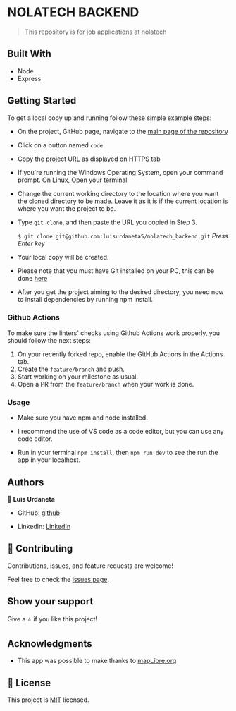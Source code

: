 # NOLATECH BACKEND

> This repository is for job applications at nolatech

## Built With

-   Node
-   Express

<!-- ## Image Preview
![Screenshot Main Page](./src/assets/images/capture.png)

## :star: [Live Demo](https://stellar-palmier-168a1c.netlify.app) :star: -->

## Getting Started

To get a local copy up and running follow these simple example steps:

-   On the project, GitHub page, navigate to the [main page of the repository](https://github.com/luisurdaneta5/nolatech_backend)

-   Click on a button named `code`

-   Copy the project URL as displayed on HTTPS tab

-   If you're running the Windows Operating System, open your command prompt. On Linux, Open your terminal

-   Change the current working directory to the location where you want the cloned directory to be made. Leave it as it is if the current location is where you want the project to be.

-   Type `git clone`, and then paste the URL you copied in Step 3.<br>

    `$ git clone git@github.com:luisurdaneta5/nolatech_backend.git` <em>Press Enter key</em><br>

-   Your local copy will be created.

-   Please note that you must have Git installed on your PC, this can be done [here](https://gist.github.com/derhuerst/1b15ff4652a867391f03)

-   After you get the project aiming to the desired directory, you need now to install dependencies by running npm install.

### Github Actions

To make sure the linters' checks using Github Actions work properly, you should follow the next steps:

1. On your recently forked repo, enable the GitHub Actions in the Actions tab.
2. Create the `feature/branch` and push.
3. Start working on your milestone as usual.
4. Open a PR from the `feature/branch` when your work is done.

### Usage

-   Make sure you have npm and node installed.

-   I recommend the use of VS code as a code editor, but you can use any code editor.

-   Run in your terminal `npm install`, then `npm run dev` to see the run the app in your localhost.

## Authors

👤 **Luis Urdaneta**

-   GitHub: [github](https://github.com/luisurdaneta5)
<!-- -   Twitter: [twitter](https://twitter.com/marcoparra311) -->
-   LinkedIn: [LinkedIn](https://www.linkedin.com/in/luisurdaneta5/)

## 🤝 Contributing

Contributions, issues, and feature requests are welcome!

Feel free to check the [issues page](issues/).

## Show your support

Give a ⭐️ if you like this project!

## Acknowledgments

-   This app was possible to make thanks to [mapLibre.org](https://maplibre.org/)

## 📝 License

This project is [MIT](lic.url) licensed.
